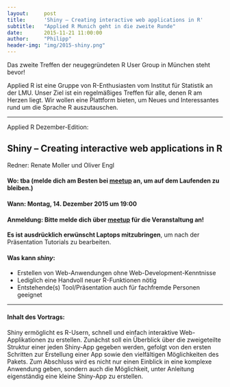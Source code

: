 ```yaml
---
layout:     post
title:      'Shiny – Creating interactive web applications in R'
subtitle:   "Applied R Munich geht in die zweite Runde"
date:       2015-11-21 11:00:00
author:     "Philipp"
header-img: "img/2015-shiny.png"
---
```


Das zweite Treffen der neugegründeten R User Group in München steht bevor!


Applied R ist eine Gruppe von R-Enthusiasten vom Institut für Statistik an der LMU. Unser Ziel ist ein regelmäßiges Treffen für alle, denen R am Herzen liegt. Wir wollen eine Plattform bieten, um Neues und Interessantes rund um die Sprache R auszutauschen.

---

Applied R Dezember-Edition:

## Shiny – Creating interactive web applications in R

Redner: Renate Moller und Oliver Engl

#### Wo: tba (melde dich am Besten bei [<u>meetup</u>](http://www.meetup.com/Applied-R-Munich/events/226912554/) an, um auf dem Laufenden zu bleiben.)
<!---
Geschwister-Scholl-Platz 1, <u>Raum A016</u>, [LMU Hauptgebäude](https://www.google.de/maps/place/Universit%C3%A4t/@48.1508519,11.5795045,18z/data=!4m6!1m3!3m2!1s0x479e7594f75ef01b:0x308116d8f587d11f!2sJuristische+Fakult%C3%A4t+der+Ludwig-Maximilians-Universit%C3%A4t!3m1!1s0x479e7594b0916b35:0x1db87fcdefd8f09e)
--->

#### Wann: Montag, 14. Dezember 2015 um 19:00

#### Anmeldung: Bitte melde dich über [<u>meetup</u>](http://www.meetup.com/Applied-R-Munich/events/226912554/) für die Veranstaltung an!

 
**Es ist ausdrücklich erwünscht Laptops mitzubringen**, um nach der Präsentation Tutorials zu bearbeiten.

#### Was kann *shiny*:

* Erstellen von Web-Anwendungen ohne Web-Development-Kenntnisse
* Lediglich eine Handvoll neuer R-Funktionen nötig
* Entstehende(s) Tool/Präsentation auch für fachfremde Personen geeignet

---

#### Inhalt des Vortrags:  

Shiny ermöglicht es R-Usern, schnell und einfach interaktive Web-Applikationen zu erstellen. Zunächst soll ein Überblick über die zweigeteilte Struktur einer jeden Shiny-App gegeben 
werden, gefolgt von den ersten Schritten zur Erstellung einer App sowie den vielfältigen  Möglichkeiten des Pakets. Zum Abschluss wird es nicht nur einen Einblick in eine komplexe Anwendung geben, sondern auch die Möglichkeit, unter Anleitung eigenständig eine kleine Shiny-App zu erstellen.






